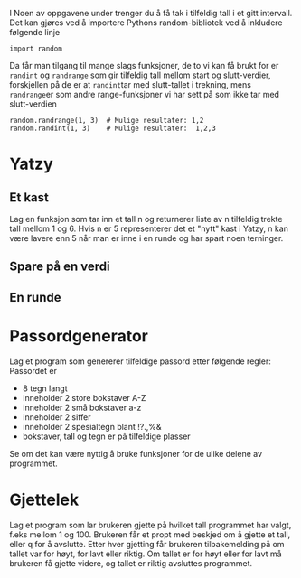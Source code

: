 I Noen av oppgavene under trenger du å få tak i tilfeldig tall i et gitt intervall. Det kan gjøres ved å importere Pythons random-bibliotek ved å inkludere følgende linje
```
import random
```
Da får man tilgang til mange slags funksjoner, de to vi kan få brukt for er `randint` og `randrange` som gir tilfeldig tall mellom start og slutt-verdier, forskjellen på de er at `randint`tar med slutt-tallet i trekning, mens `randrange`er som andre range-funksjoner vi har sett på som ikke tar med slutt-verdien
```
random.randrange(1, 3)  # Mulige resultater: 1,2
random.randint(1, 3)    # Mulige resultater:  1,2,3
```

# Yatzy

## Et kast
Lag en funksjon som tar inn et tall n og returnerer liste av n tilfeldig trekte tall mellom 1 og 6. 
Hvis n er 5 representerer det et "nytt" kast i Yatzy, n kan være lavere enn 5 når man er inne i en runde og har spart noen terninger.

## Spare på en verdi

## En runde


# Passordgenerator

Lag et program som genererer tilfeldige passord etter følgende regler:
Passordet er
* 8 tegn langt
* inneholder 2 store bokstaver A-Z
* inneholder 2 små bokstaver a-z
* inneholder 2 siffer
* inneholder 2 spesialtegn blant !?.,%&
* bokstaver, tall og tegn er på tilfeldige plasser

Se om det kan være nyttig å bruke funksjoner for de ulike delene av programmet.

# Gjettelek
Lag et program som lar brukeren gjette på hvilket tall programmet har valgt, f.eks mellom 1 og 100.
Brukeren får et propt med beskjed om å gjette et tall, eller q for å avslutte.
Etter hver gjetting får brukeren tilbakemelding på om tallet var for høyt, for lavt eller riktig.
Om tallet er for høyt eller for lavt må brukeren få gjette videre, og tallet er riktig avsluttes programmet.


